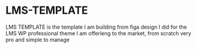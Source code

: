 # LMS-TEMPLATE
LMS TEMPLATE is the template I am building from figa design I did for the LMS WP professional theme I am offerieng to the market, from scratch very pro and simple to manage
